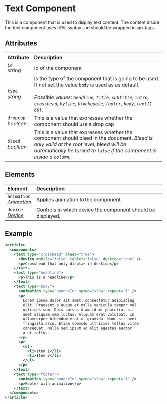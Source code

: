 # Text Component

This is a component that is used to display text content. The content inside the text component uses `HTML` syntax and should be wrapped in `<p>` tags.

## Attributes

| Attribute                 | Description                                                                                                                                                                                                                                                     |
| :------------------------ | :-------------------------------------------------------------------------------------------------------------------------------------------------------------------------------------------------------------------------------------------------------------- |
| `id` <br/> _string_       | Id of the component                                                                                                                                                                                                                                             |
| `type` <br/> _string_     | Is the type of the component that is going to be used. If not set the value `body` is used as as default. </br> </br>_Possible values: `headline`, `title`, `subtitle`, `intro`, `crosshead`, `byline`, `blockquote`, `footer`, `body`, `text{1-60}`._ |
| `dropcap` <br/> _boolean_ | This is a value that expresses whether the component should use a drop cap                                                                                                                                                                                             |
| `bleed` <br/> _boolean_   | This is a value that expresses whether the component should bleed in the document. _Bleed is only valid at the root level, bleed will be automatically be turned to `false` if the component is inside a `column`._                                                      |

## Elements

| Element                                                           | Description                                                 |
| :---------------------------------------------------------------- | :---------------------------------------------------------- |
| `animation` <br/> _[Animation](../format/AnimationDescriptor.md)_ | Applies animation to the component                          |
| `device` <br/>_[Device](../format/DeviceDescriptor.md)_           | Controls in which device the component should be displayed. |


## Example

```xml
<article>
  <components>
    <text type="crosshead" bleed="true">
      <device mobile="false" tablet="false" desktop="true" />
      <p>Crosshead that only display in desktop</p>
    </text>
    <text type="headline">
      <p>This is a headline</p>
    </text>
    <text type="body">
      <animation type="bounceIn" speed="slow" repeat="1" />
      <p>
        Lorem ipsum dolor sit amet, consectetur adipiscing
        elit. Praesent a augue et nulla vehicula tempor vel
        ultrices sem. Duis cursus diam id mi pharetra, sit
        amet aliquam sem luctus. Aliquam erat volutpat. In
        ullamcorper bibendum erat ut gravida. Nunc sit amet
        fringilla arcu. Etiam commodo ultricies tellus vitae
        consequat. Nulla sed ipsum ac elit egestas auctor
        a ut tellus.
      </p>
      <p>
        <ul>
          <li>Item 1</li>
          <li>Item 2</li>
        </ul>
      </p>
    </text>
    <text type="footer">
      <animation type="bounceIn" speed="slow" repeat="1" />
      <p>Footer with animation</p>
    </text>
  </components>
</article>
```
